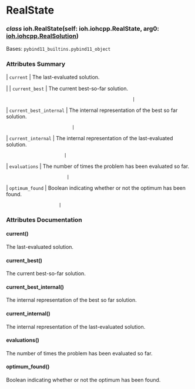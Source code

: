 # RealState


### _class_ ioh.RealState(self: ioh.iohcpp.RealState, arg0: [ioh.iohcpp.RealSolution](ioh.RealSolution.md#ioh.RealSolution))
Bases: `pybind11_builtins.pybind11_object`

### Attributes Summary

| `current`
 | The last-evaluated solution.

 |
| `current_best`
                               | The current best-so-far solution.

                                                    |
| `current_best_internal`
                      | The internal representation of the best so far solution.

                             |
| `current_internal`
                           | The internal representation of the last-evaluated solution.

                          |
| `evaluations`
                                | The number of times the problem has been evaluated so far.

                           |
| `optimum_found`
                              | Boolean indicating whether or not the optimum has been found.

                        |
### Attributes Documentation


#### current()
The last-evaluated solution.


#### current_best()
The current best-so-far solution.


#### current_best_internal()
The internal representation of the best so far solution.


#### current_internal()
The internal representation of the last-evaluated solution.


#### evaluations()
The number of times the problem has been evaluated so far.


#### optimum_found()
Boolean indicating whether or not the optimum has been found.
